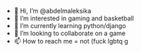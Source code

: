 - 👋 Hi, I’m @abdelmaleksika
- 👀 I’m interested in gaming and basketball
- 🌱 I’m currently learning python/django
- 💞️ I’m looking to collaborate on a game
- 📫 How to reach me = not (fuck lgbtq g

<!---
abdelmaleksika/abdelmaleksika is a ✨ special ✨ repository because its `README.md` (this file) appears on your GitHub profile.
You can click the Preview link to take a look at your changes.
--->
